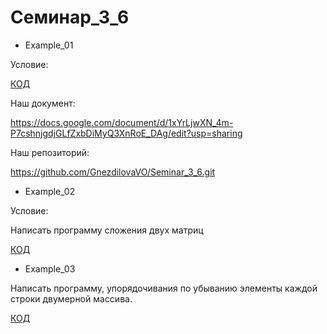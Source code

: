# Семинар_3_6

- Example_01

Условие:

[КОД](Eaxample_01/Program.cs)

Наш документ:

https://docs.google.com/document/d/1xYrLjwXN_4m-P7cshnjgdjGLfZxbDiMyQ3XnRoE_DAg/edit?usp=sharing

Наш репозиторий:

https://github.com/GnezdilovaVO/Seminar_3_6.git

- Example_02

Условие:

Написать программу сложения двух матриц

[КОД](Example_02/Program.cs)

- Example_03

 Написать программу, упорядочивания по убыванию элементы каждой строки двумерной массива.

 [КОД](Example_03/Program.cs)